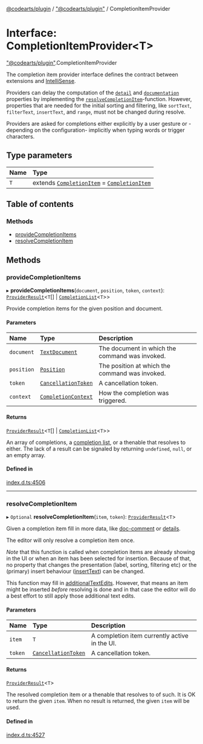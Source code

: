 [@codearts/plugin](../README.md) / ["@codearts/plugin"](../modules/_codearts_plugin_.md) / CompletionItemProvider

# Interface: CompletionItemProvider<T\>

["@codearts/plugin"](../modules/_codearts_plugin_.md).CompletionItemProvider

The completion item provider interface defines the contract between extensions and
[IntelliSense](https://code.visualstudio.com/docs/editor/intellisense).

Providers can delay the computation of the [`detail`](../classes/codearts_plugin_.CompletionItem.md#detail)
and [`documentation`](../classes/codearts_plugin_.CompletionItem.md#documentation) properties by implementing the
[`resolveCompletionItem`](codearts_plugin_.CompletionItemProvider.md#resolvecompletionitem)-function. However, properties that
are needed for the initial sorting and filtering, like `sortText`, `filterText`, `insertText`, and `range`, must
not be changed during resolve.

Providers are asked for completions either explicitly by a user gesture or -depending on the configuration-
implicitly when typing words or trigger characters.

## Type parameters

| Name | Type |
| :------ | :------ |
| `T` | extends [`CompletionItem`](../classes/codearts_plugin_.CompletionItem.md) = [`CompletionItem`](../classes/codearts_plugin_.CompletionItem.md) |

## Table of contents

### Methods

- [provideCompletionItems](codearts_plugin_.CompletionItemProvider.md#providecompletionitems)
- [resolveCompletionItem](codearts_plugin_.CompletionItemProvider.md#resolvecompletionitem)

## Methods

### provideCompletionItems

▸ **provideCompletionItems**(`document`, `position`, `token`, `context`): [`ProviderResult`](../modules/_codearts_plugin_.md#providerresult)<`T`[] \| [`CompletionList`](../classes/codearts_plugin_.CompletionList.md)<`T`\>\>

Provide completion items for the given position and document.

#### Parameters

| Name | Type | Description |
| :------ | :------ | :------ |
| `document` | [`TextDocument`](codearts_plugin_.TextDocument.md) | The document in which the command was invoked. |
| `position` | [`Position`](../classes/codearts_plugin_.Position.md) | The position at which the command was invoked. |
| `token` | [`CancellationToken`](codearts_plugin_.CancellationToken.md) | A cancellation token. |
| `context` | [`CompletionContext`](codearts_plugin_.CompletionContext.md) | How the completion was triggered. |

#### Returns

[`ProviderResult`](../modules/_codearts_plugin_.md#providerresult)<`T`[] \| [`CompletionList`](../classes/codearts_plugin_.CompletionList.md)<`T`\>\>

An array of completions, a [completion list](../classes/codearts_plugin_.CompletionList.md), or a thenable that resolves to either.
The lack of a result can be signaled by returning `undefined`, `null`, or an empty array.

#### Defined in

[index.d.ts:4506](https://github.com/huaweicloud/cloudide-plugin-api/blob/03b481c/index.d.ts#L4506)

___

### resolveCompletionItem

▸ `Optional` **resolveCompletionItem**(`item`, `token`): [`ProviderResult`](../modules/_codearts_plugin_.md#providerresult)<`T`\>

Given a completion item fill in more data, like [doc-comment](../classes/codearts_plugin_.CompletionItem.md#documentation)
or [details](../classes/codearts_plugin_.CompletionItem.md#detail).

The editor will only resolve a completion item once.

*Note* that this function is called when completion items are already showing in the UI or when an item has been
selected for insertion. Because of that, no property that changes the presentation (label, sorting, filtering etc)
or the (primary) insert behaviour ([insertText](../classes/codearts_plugin_.CompletionItem.md#inserttext)) can be changed.

This function may fill in [additionalTextEdits](../classes/codearts_plugin_.CompletionItem.md#additionaltextedits). However, that means an item might be
inserted *before* resolving is done and in that case the editor will do a best effort to still apply those additional
text edits.

#### Parameters

| Name | Type | Description |
| :------ | :------ | :------ |
| `item` | `T` | A completion item currently active in the UI. |
| `token` | [`CancellationToken`](codearts_plugin_.CancellationToken.md) | A cancellation token. |

#### Returns

[`ProviderResult`](../modules/_codearts_plugin_.md#providerresult)<`T`\>

The resolved completion item or a thenable that resolves to of such. It is OK to return the given
`item`. When no result is returned, the given `item` will be used.

#### Defined in

[index.d.ts:4527](https://github.com/huaweicloud/cloudide-plugin-api/blob/03b481c/index.d.ts#L4527)
